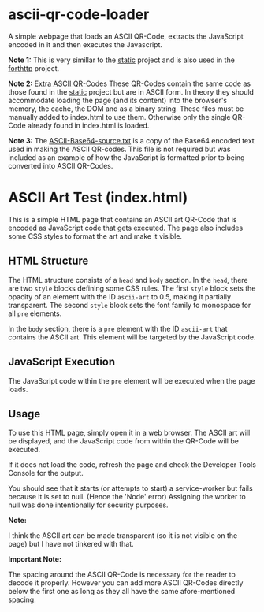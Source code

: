 # ascii-qr-code-loader
A simple webpage that loads an ASCII QR-Code, extracts the JavaScript encoded in it and then executes the Javascript.

**Note 1:** This is very simillar to the [static](https://github.com/txtatech/static) project and is also used in the [forthttp](https://github.com/txtatech/forthttp) project.

**Note 2:** [Extra ASCII QR-Codes](https://github.com/txtatech/ascii-qr-code-loader/tree/main/Extra-ASCII-QR-Codes)
These QR-Codes contain the same code as those found in the [static](https://github.com/txtatech/static) project but are in ASCII form.
In theory they should accommodate loading the page (and its content) into the browser's memory, the cache, the DOM and as a binary string.
These files must be manually added to index.html to use them. Otherwise only the single QR-Code already found in index.html is loaded.

**Note 3:** The [ASCII-Base64-source.txt](https://github.com/txtatech/ascii-qr-code-loader/blob/main/ASCII-Base64-source.txt) is a copy of the Base64 encoded text used in making the ASCII QR-codes. This file is not required but was included as an example of how the JavaScript is formatted prior to being converted into ASCII QR-Codes.

# ASCII Art Test (index.html)

This is a simple HTML page that contains an ASCII art QR-Code that is encoded as JavaScript code that gets executed. The page also includes some CSS styles to format the art and make it visible.

## HTML Structure

The HTML structure consists of a `head` and `body` section. In the `head`, there are two `style` blocks defining some CSS rules. The first `style` block sets the opacity of an element with the ID `ascii-art` to 0.5, making it partially transparent. The second `style` block sets the font family to monospace for all `pre` elements.

In the `body` section, there is a `pre` element with the ID `ascii-art` that contains the ASCII art. This element will be targeted by the JavaScript code.

## JavaScript Execution

The JavaScript code within the `pre` element will be executed when the page loads.

## Usage

To use this HTML page, simply open it in a web browser. The ASCII art will be displayed, and the JavaScript code from within the QR-Code will be executed.

If it does not load the code, refresh the page and check the Developer Tools Console for the output.

You should see that it starts (or attempts to start) a service-worker but fails because it is set to null. (Hence the 'Node' error)
Assigning the worker to null was done intentionally for security purposes.

**Note:**

I think the ASCII art can be made transparent (so it is not visible on the page) but I have not tinkered with that.

**Important Note:**

The spacing around the ASCII QR-Code is necessary for the reader to decode it properly. However you can add more ASCII QR-Codes directly below the first one as long as they all have the same afore-mentioned spacing.
